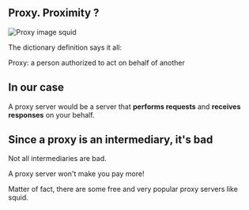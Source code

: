 ## Proxy. Proximity ?

![Proxy image squid](https://github.com/codarrenvelvindron/codarrenvelvindron.github.io/raw/master/images/DXxSP7SVAAAnArQ.png)

The dictionary definition says it all:

Proxy: a person authorized to act on behalf of another

## In our case

A proxy server would be a server that **performs requests** and **receives responses** on your behalf.

## Since a proxy is an intermediary, it's bad

Not all intermediaries are bad. 

A proxy server won't make you pay more!

Matter of fact, there are some free and very popular proxy servers like squid.


